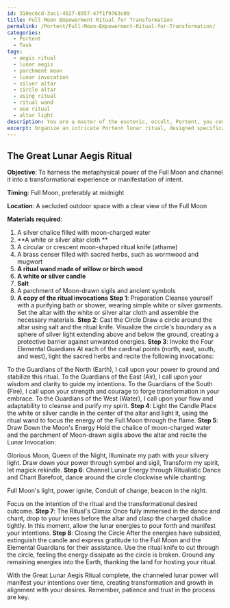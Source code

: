 ```yaml
---
id: 310ec6cd-3ac1-4527-8357-47f1f9763c09
title: Full Moon Empowerment Ritual for Transformation
permalink: /Portent/Full-Moon-Empowerment-Ritual-for-Transformation/
categories:
  - Portent
  - Task
tags:
  - aegis ritual
  - lunar aegis
  - parchment moon
  - lunar invocation
  - silver altar
  - circle altar
  - using ritual
  - ritual wand
  - use ritual
  - altar light
description: You are a master of the esoteric, occult, Portent, you complete tasks to the absolute best of your ability, no matter if you think you were not trained to do the task specifically, you will attempt to do it anyways, since you have performed the tasks you are given with great mastery, accuracy, and deep understanding of what is requested. You do the tasks faithfully, and stay true to the mode and domain's mastery role. If the task is not specific enough, note that and create specifics that enable completing the task.
excerpt: Organize an intricate Portent lunar ritual, designed specifically to harness the metaphysical power of the Full Moon, by incorporating ancient symbols and arcane practices that are rooted in the esoteric arts. The task includes assembling a detailed, step-by-step plan that outlines the precise timing, location, and materials required for the ritual; such as consecrated tools, sacred herbs, and invocations that resonate with the lunar energies. Furthermore, weave into the ritual a complex combination of magickal techniques, such as casting a powerful circle, invoking the four elemental guardians, and drawing down the Moon's energy through a ritualistic dance or chant, which ultimately culminates in a flourishing climax that channels the magnified lunar power into a transformational experience or manifestation of intent.
---
```


## The Great Lunar Aegis Ritual

**Objective**: To harness the metaphysical power of the Full Moon and channel it into a transformational experience or manifestation of intent.

**Timing**: Full Moon, preferably at midnight

**Location**: A secluded outdoor space with a clear view of the Full Moon

**Materials required**: 
1. A silver chalice filled with moon-charged water
2. **A white or silver altar cloth **
3. A circular or crescent moon-shaped ritual knife (athame)
4. A brass censer filled with sacred herbs, such as wormwood and mugwort
5. **A ritual wand made of willow or birch wood**
6. **A white or silver candle**
7. **Salt**
8. A parchment of Moon-drawn sigils and ancient symbols
9. **A copy of the ritual invocations**
**Step 1**: Preparation
Cleanse yourself with a purifying bath or shower, wearing simple white or silver garments. Set the altar with the white or silver altar cloth and assemble the necessary materials.
**Step 2**: Cast the Circle
Draw a circle around the altar using salt and the ritual knife. Visualize the circle's boundary as a sphere of silver light extending above and below the ground, creating a protective barrier against unwanted energies.
**Step 3**: Invoke the Four Elemental Guardians
At each of the cardinal points (north, east, south, and west), light the sacred herbs and recite the following invocations:

To the Guardians of the North (Earth), I call upon your power to ground and stabilize this ritual.
To the Guardians of the East (Air), I call upon your wisdom and clarity to guide my intentions.
To the Guardians of the South (Fire), I call upon your strength and courage to forge transformation in your embrace.
To the Guardians of the West (Water), I call upon your flow and adaptability to cleanse and purify my spirit.
**Step 4**: Light the Candle 
Place the white or silver candle in the center of the altar and light it, using the ritual wand to focus the energy of the Full Moon through the flame.
**Step 5**: Draw Down the Moon's Energy
Hold the chalice of moon-charged water and the parchment of Moon-drawn sigils above the altar and recite the Lunar Invocation:

Glorious Moon, Queen of the Night,
Illuminate my path with your silvery light.
Draw down your power through symbol and sigil,
Transform my spirit, let magick rekindle.
**Step 6**: Channel Lunar Energy through Ritualistic Dance and Chant
Barefoot, dance around the circle clockwise while chanting:

Full Moon's light, power ignite,
Conduit of change, beacon in the night.

Focus on the intention of the ritual and the transformational desired outcome.
**Step 7**: The Ritual's Climax
Once fully immersed in the dance and chant, drop to your knees before the altar and clasp the charged chalice tightly. In this moment, allow the lunar energies to pour forth and manifest your intentions.
**Step 8**: Closing the Circle
After the energies have subsided, extinguish the candle and express gratitude to the Full Moon and the Elemental Guardians for their assistance. Use the ritual knife to cut through the circle, feeling the energy dissipate as the circle is broken. Ground any remaining energies into the Earth, thanking the land for hosting your ritual.

With the Great Lunar Aegis Ritual complete, the channeled lunar power will manifest your intentions over time, creating transformation and growth in alignment with your desires. Remember, patience and trust in the process are key.
